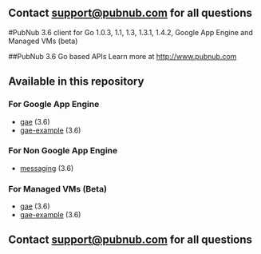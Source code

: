 ## Contact support@pubnub.com for all questions

#PubNub 3.6 client for Go 1.0.3, 1.1, 1.3, 1.3.1, 1.4.2, Google App Engine and Managed VMs  (beta)

##PubNub 3.6 Go based APIs
Learn more at http://www.pubnub.com

## Available in this repository

### For Google App Engine

* [gae](gae) (3.6)
* [gae-example](gae-example) (3.6)

### For Non Google App Engine

* [messaging](messaging) (3.6)

### For Managed VMs (Beta)

* [gae](gae-managed-vm/gae) (3.6)
* [gae-example](gae-managed-vm/gae-example) (3.6)

## Contact support@pubnub.com for all questions
